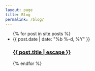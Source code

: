```yaml
---
layout: page
title: Blog
permalink: /blog/
---
```


<div class="home">
  <ul class="post-list">
    {% for post in site.posts %}
      <li>
        <span class="post-meta">{{ post.date | date: "%b %-d, %Y" }}</span>
        <h3>
          <a class="post-link" href="{{ post.url | relative_url }}">{{ post.title | escape }}</a>
        </h3>
      </li>
    {% endfor %}
  </ul>
</div>
